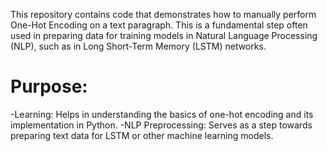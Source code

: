 This repository contains code that demonstrates how to manually perform One-Hot Encoding on a text paragraph. 
This is a fundamental step often used in preparing data for training models in Natural Language Processing (NLP), such as in Long Short-Term Memory (LSTM) networks.

# Purpose:
-Learning: Helps in understanding the basics of one-hot encoding and its implementation in Python.
-NLP Preprocessing: Serves as a step towards preparing text data for LSTM or other machine learning models.
